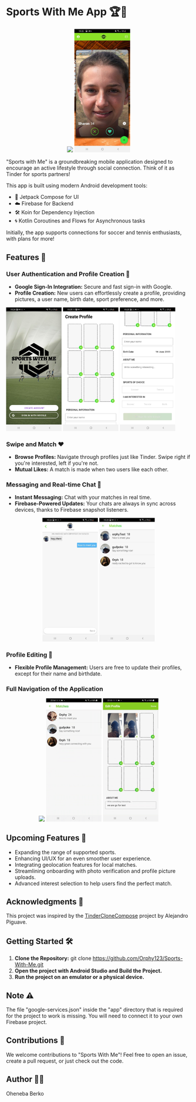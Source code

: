 # Sports With Me App 🏆🤝

<p align="center">
  <img src="https://github.com/Orphy123/Sports-With-Me/blob/main/images/gif1.gif" width="30%" />
 
  <img src="https://github.com/Orphy123/Sports-With-Me/blob/main/images/p10.jpeg" width="30%" />
</p>


"Sports with Me" is a groundbreaking mobile application designed to encourage an active lifestyle through social connection. Think of it as Tinder for sports partners!

This app is built using modern Android development tools:
- 🎨 Jetpack Compose for UI
- ☁️ Firebase for Backend
- 🛠 Koin for Dependency Injection
- 🌀 Kotlin Coroutines and Flows for Asynchronous tasks

Initially, the app supports connections for soccer and tennis enthusiasts, with plans for more!

## Features 🚀

### User Authentication and Profile Creation 🔑
- **Google Sign-In Integration:** Secure and fast sign-in with Google.
- **Profile Creation:** New users can effortlessly create a profile, providing pictures, a user name, birth date, sport preference, and more.

<p float="center">
  <img src="https://github.com/Orphy123/Sports-With-Me/blob/main/images/p7.jpeg" width="30%" />
  <img src="https://github.com/Orphy123/Sports-With-Me/blob/main/images/p4.jpeg" width="30%" /> 
  <img src="https://github.com/Orphy123/Sports-With-Me/blob/main/images/p3.jpeg" width="30%" /> 
</p>

### Swipe and Match ❤️
- **Browse Profiles:** Navigate through profiles just like Tinder. Swipe right if you're interested, left if you're not.
- **Mutual Likes:** A match is made when two users like each other.

### Messaging and Real-time Chat 💬
- **Instant Messaging:** Chat with your matches in real time.
- **Firebase-Powered Updates:** Your chats are always in sync across devices, thanks to Firebase snapshot listeners.

<p align="center">
  <img src="https://github.com/Orphy123/Sports-With-Me/blob/main/images/p5.jpeg" width="30%"  />
  <img src="https://github.com/Orphy123/Sports-With-Me/blob/main/images/p6.jpeg" width="30%"  />
  
</p>

### Profile Editing 🎨
- **Flexible Profile Management:** Users are free to update their profiles, except for their name and birthdate.


### Full Navigation of the Application 

<p align="center">
  
  <img src="https://github.com/Orphy123/Sports-With-Me/blob/main/images/firstPart.gif" width="30%" />
  <img src="https://github.com/Orphy123/Sports-With-Me/blob/main/images/second.gif" width="30%" />
  <img src="https://github.com/Orphy123/Sports-With-Me/blob/main/images/last.gif" width="30%" />
  
</p>


## Upcoming Features 🔮
- Expanding the range of supported sports.
- Enhancing UI/UX for an even smoother user experience.
- Integrating geolocation features for local matches.
- Streamlining onboarding with photo verification and profile picture uploads.
- Advanced interest selection to help users find the perfect match.

## Acknowledgments 🙌
This project was inspired by the [TinderCloneCompose](https://github.com/alejandro-piguave/TinderCloneCompose) project by Alejandro Piguave.

## Getting Started 🛠
1. **Clone the Repository:** 
git clone https://github.com/Orphy123/Sports-With-Me.git
2. **Open the project with Android Studio and Build the Project.**
3. **Run the project on an emulator or a physical device.**

## Note ⚠️
The file "google-services.json" inside the "app" directory that is required for the project to work is missing. You will need to connect it to your own Firebase project.

## Contributions 🤝
We welcome contributions to "Sports With Me"! Feel free to open an issue, create a pull request, or just check out the code.

## Author 👨‍💻
Oheneba Berko
